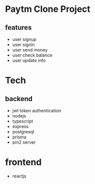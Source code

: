 # Paytm Clone Project 

## features

* user signup
* user signin
* user send money
* user check balance
* user update info

# Tech

## backend

* jwt token authentication
* nodejs
* typescript
* express
* postgresql
* prisma
* pm2 server

# frontend

* reactjs

